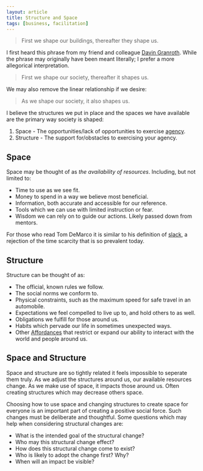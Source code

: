 ```yaml
---
layout: article
title: Structure and Space
tags: [business, facilitation]
---
```

> First we shape our buildings, thereafter they shape us.

I first heard this phrase from my friend and colleague [Davin
Granroth](http://blog.davingranroth.com/). While the phrase may originally have
been meant literally; I prefer a more allegorical interpretation.

<!--more-->

> First we shape our society, thereafter it shapes us.

We may also remove the linear relationship if we desire:

> As we shape our society, it also shapes us.

I believe the structures we put in place and the spaces we have available are
the primary way society is shaped:

1. Space - The opportunities/lack of opportunities to exercise
   [agency](http://www.zeespencer.com/articles/agency-society-and-invention/).
2. Structure - The support for/obstacles to exercising your agency.

## Space

Space may be thought of as _the availability of resources_. Including, but not limited to:

* Time to use as we see fit.
* Money to spend in a way we believe most beneficial.
* Information, both accurate and accessible for our reference.
* Tools which we can use with limited instruction or fear.
* Wisdom we can rely on to guide our actions. Likely passed down from mentors.

For those who read Tom DeMarco it is similar to his definition of
[slack](http://www.amazon.com/Slack-Getting-Burnout-Busywork-Efficiency/dp/0932633617),
a rejection of the time scarcity that is so prevalent today.

## Structure

Structure can be thought of as:

* The official, known rules we follow.
* The social norms we conform to.
* Physical constraints, such as the maximum speed for safe travel in an
  automobile.
* Expectations we feel compelled to live up to, and hold others to as well.
* Obligations we fulfill for those around us.
* Habits which pervade our life in sometimes unexpected ways.
* Other [Affordances](https://en.wikipedia.org/wiki/Affordance) that restrict or
  expand our ability to interact with the world and people around us.

## Space and Structure

Space and structure are so tightly related it feels impossible to seperate them
truly. As we adjust the structures around us, our available resources change. As
we make use of space, it impacts those around us. Often creating
structures which may decrease others space.

Choosing how to use space and changing structures to create space for everyone
is an important part of creating a positive social force. Such changes must be
deliberate and thoughtful. Some questions which may help when considering
structural changes are:

* What is the intended goal of the structural change?
* Who may this structural change effect?
* How does this structural change come to exist?
* Who is likely to adopt the change first? Why?
* When will an impact be visible?
